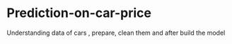 # Prediction-on-car-price
Understanding data of cars , prepare, clean them and after build the model
